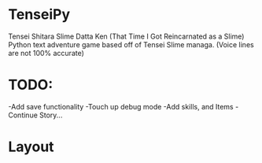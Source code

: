 # TenseiPy

Tensei Shitara Slime Datta Ken (That Time I Got Reincarnated as a Slime)
Python text adventure game based off of Tensei Slime managa. (Voice lines are not 100% accurate)



# TODO:
-Add save functionality
-Touch up debug mode
-Add skills, and Items
-Continue Story...


# Layout



